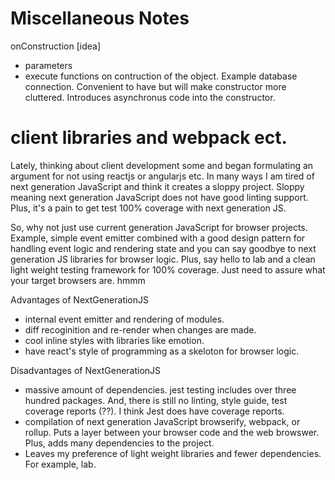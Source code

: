 
# Miscellaneous Notes

onConstruction  [idea]
 * parameters
 * execute functions on contruction of the
   object. Example database connection.
   Convenient to have but will make constructor more
   cluttered. Introduces asynchronus code into the constructor.


# client libraries and webpack ect. 
Lately, thinking about client development some and began formulating
an argument for not using reactjs or angularjs etc.  In many ways I 
am tired of next generation JavaScript and think it creates a sloppy project.
Sloppy meaning next generation JavaScript does not have good linting support.
Plus, it's a pain to get test 100% coverage with next generation JS.

So, why not just use current generation JavaScript for browser projects.
Example, simple event emitter combined with a good design pattern 
for handling event logic and rendering state and you can say goodbye
to next generation JS libraries for browser logic. Plus, say hello
to lab and a clean light weight testing framework for 100% coverage. 
Just need to assure what your target browsers are. hmmm

Advantages of NextGenerationJS
* internal event emitter and rendering of modules.
* diff recoginition and re-render when changes are made.
* cool inline styles with libraries like emotion.
* have react's style of programming as a skeloton for browser logic.


Disadvantages of NextGenerationJS
* massive amount of dependencies.
  jest testing includes over three hundred packages.
  And, there is still no linting, style guide, test coverage
  reports (??). I think Jest does have coverage reports.
* compilation of next generation JavaScript
  browserify, webpack, or rollup.
  Puts a layer between your browser code and the web browswer.
  Plus, adds many dependencies to the project.
* Leaves my preference of light weight libraries and fewer dependencies.
  For example, lab.
  
